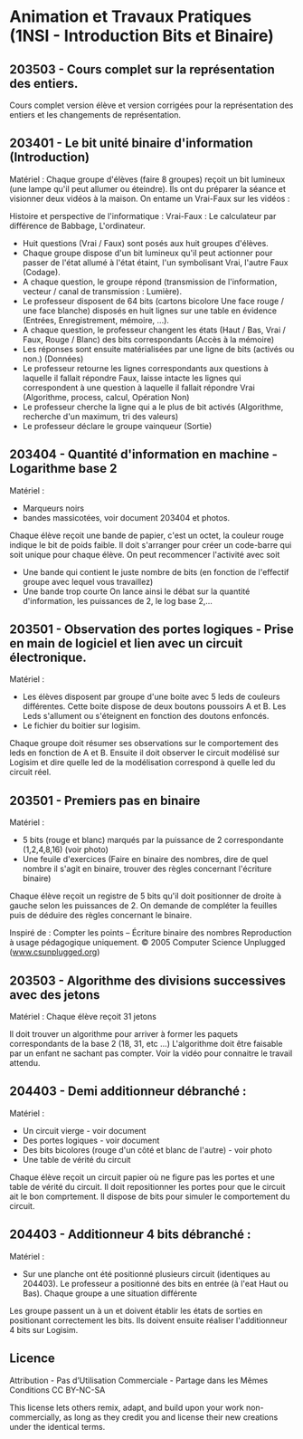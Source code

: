# Animation et Travaux Pratiques (1NSI - Introduction Bits et Binaire)

## 203503 - Cours complet sur la représentation des entiers.

Cours complet version élève et version corrigées pour la représentation des entiers et les changements de représentation.

## 203401 - Le bit unité binaire d'information (Introduction)

Matériel :  Chaque groupe d'élèves (faire 8 groupes) reçoit un bit lumineux (une lampe qu'il peut allumer ou éteindre).
Ils ont du préparer la séance et visionner deux vidéos à la maison. On entame un Vrai-Faux sur les vidéos :

Histoire et perspective de l'informatique :
Vrai-Faux : Le calculateur par différence de Babbage, L'ordinateur.
* Huit questions (Vrai / Faux) sont posés aux huit groupes d'élèves.
* Chaque groupe dispose d'un bit lumineux qu'il peut actionner pour passer de l'état allumé à l'état étaint, l'un symbolisant Vrai, l'autre Faux (Codage).
* A chaque question, le groupe répond (transmission de l'information, vecteur / canal de transmission : Lumière).
* Le professeur disposent de 64 bits (cartons bicolore Une face rouge / une face blanche) disposés en huit lignes sur une table en évidence (Entrées, Enregistrement, mémoire, ...).
* A chaque question, le professeur changent les états (Haut / Bas, Vrai / Faux, Rouge / Blanc) des bits correspondants (Accès à la mémoire)
* Les réponses sont ensuite matérialisées par une ligne de bits (activés ou non.) (Données)
* Le professeur retourne les lignes correspondants aux questions à laquelle il fallait répondre Faux, laisse intacte les lignes qui correspondent à une question à laquelle il fallait répondre Vrai (Algorithme, process, calcul, Opération Non)
* Le professeur cherche la ligne qui a le plus de bit activés (Algorithme, recherche d'un maximum, tri des valeurs) 
* Le professeur déclare le groupe vainqueur (Sortie)

## 203404 - Quantité d'information en machine - Logarithme base 2

Matériel : 
* Marqueurs noirs
* bandes massicotées, voir document 203404 et photos.

Chaque élève reçoit une bande de papier, c'est un octet, la couleur rouge indique le bit de poids faible.
Il doit s'arranger pour créer un code-barre qui soit unique pour chaque élève.
On peut recommencer l'activité avec soit 
* Une bande qui contient le juste nombre de bits (en fonction de l'effectif groupe avec lequel vous travaillez)
* Une bande trop courte
On lance ainsi le débat sur la quantité d'information, les puissances de 2, le log base 2,...


## 203501 - Observation des portes logiques - Prise en main de logiciel et lien avec un circuit électronique.

Matériel : 
* Les élèves disposent par groupe d'une boite avec 5 leds de couleurs différentes. Cette boite dispose de deux boutons poussoirs A et B. Les Leds s'allument ou s'éteignent en fonction des doutons enfoncés.
* Le fichier du boitier sur logisim.

Chaque groupe doit résumer ses observations sur le comportement des leds en fonction de A et B. Ensuite il doit observer le circuit modélisé sur Logisim et dire quelle led de la modélisation correspond à quelle led du circuit réel.


## 203501 - Premiers pas en binaire
Matériel :
* 5 bits (rouge et blanc) marqués par la puissance de 2 correspondante (1,2,4,8,16) (voir photo)
* Une feuile d'exercices (Faire en binaire des nombres, dire de quel nombre il s'agit en binaire, trouver des règles concernant l'écriture binaire)

Chaque élève reçoit un registre de 5 bits qu'il doit positionner de droite à gauche selon les puissances de 2.
On demande de compléter la feuilles puis de déduire des règles concernant le binaire.

Inspiré de : Compter les points – Écriture binaire des nombres
Reproduction à usage pédagogique uniquement.
© 2005 Computer Science Unplugged (www.csunplugged.org)

## 203503 - Algorithme des divisions successives avec des jetons
Matériel : 
Chaque élève reçoit 31 jetons

Il doit trouver un algorithme pour arriver à former les paquets correspondants de la base 2 (18, 31, etc ...) L'algorithme doit être faisable par un enfant ne sachant pas compter. Voir la vidéo pour connaitre le travail attendu.

## 204403 - Demi additionneur débranché :

Matériel : 
* Un circuit vierge - voir document
* Des portes logiques - voir document
* Des bits bicolores (rouge d'un côté et blanc de l'autre) - voir photo
* Une table de vérité du circuit

Chaque élève reçoit un circuit papier où ne figure pas les portes et une table de vérité du circuit. Il doit repositionner les portes pour que le circuit ait le bon comprtement. Il dispose de bits pour simuler le comportement du circuit.

## 204403 - Additionneur 4 bits débranché :

Matériel :
* Sur une planche ont été positionné plusieurs circuit (identiques au 204403). Le professeur a positionné des bits en entrée (à l'eat Haut ou Bas). Chaque groupe a une situation différente

Les groupe passent un à un et doivent établir les états de sorties en positionant correctement les bits. Ils doivent ensuite réaliser l'additionneur 4 bits sur Logisim.



## Licence
Attribution - Pas d’Utilisation Commerciale - Partage dans les Mêmes Conditions
CC BY-NC-SA

This license lets others remix, adapt, and build upon your work non-commercially, as long as they credit you and license their new creations under the identical terms.
